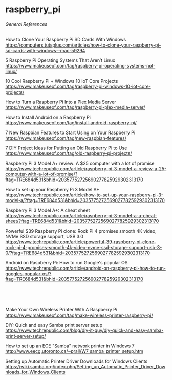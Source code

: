 # raspberry_pi

<h6>General References</h6>

How to Clone Your Raspberry Pi SD Cards With Windows
<br />
https://computers.tutsplus.com/articles/how-to-clone-your-raspberry-pi-sd-cards-with-windows--mac-59294

5 Raspberry Pi Operating Systems That Aren’t Linux
<br />
https://www.makeuseof.com/tag/raspberry-pi-operating-systems-not-linux/

10 Cool Raspberry Pi + Windows 10 IoT Core Projects
<br />
https://www.makeuseof.com/tag/raspberry-pi-windows-10-iot-core-projects/

How to Turn a Raspberry Pi Into a Plex Media Server
<br />
https://www.makeuseof.com/tag/raspberry-pi-plex-media-server/

How to Install Android on a Raspberry Pi
<br />
https://www.makeuseof.com/tag/install-android-raspberry-pi/

7 New Raspbian Features to Start Using on Your Raspberry Pi
<br />
https://www.makeuseof.com/tag/new-raspbian-features/


7 DIY Project Ideas for Putting an Old Raspberry Pi to Use
<br />
https://www.makeuseof.com/tag/old-raspberry-pi-projects/

Raspberry Pi 3 Model A+ review: A $25 computer with a lot of promise
<br />
https://www.techrepublic.com/article/raspberry-pi-3-model-a-review-a-25-computer-with-a-lot-of-promise/?ftag=TRE684d531&bhid=20357752725690277825929302313170

How to set up your Raspberry Pi 3 Model A+
<br />
https://www.techrepublic.com/article/how-to-set-up-your-raspberry-pi-3-model-a/?ftag=TRE684d531&bhid=20357752725690277825929302313170

Raspberry Pi 3 Model A+: A cheat sheet
<br />
https://www.techrepublic.com/article/raspberry-pi-3-model-a-a-cheat-sheet/?ftag=TRE684d531&bhid=20357752725690277825929302313170

Powerful $39 Raspberry Pi clone: Rock Pi 4 promises smooth 4K video, NVMe SSD storage support, USB 3.0
<br />
https://www.techrepublic.com/article/powerful-39-raspberry-pi-clone-rock-pi-4-promises-smooth-4k-video-nvme-ssd-storage-support-usb-3-0/?ftag=TRE684d531&bhid=20357752725690277825929302313170

Android on Raspberry Pi: How to run Google's popular OS
<br />
https://www.techrepublic.com/article/android-on-raspberry-pi-how-to-run-googles-popular-os/?ftag=TRE684d531&bhid=20357752725690277825929302313170






<br /><br /><br />

Make Your Own Wireless Printer With A Raspberry Pi
<br />
https://www.makeuseof.com/tag/make-wireless-printer-raspberry-pi/

DIY: Quick and easy Samba print server setup
<br />
https://www.techrepublic.com/blog/diy-it-guy/diy-quick-and-easy-samba-print-server-setup/

How to set up an ECE "Samba" network printer in Windows 7
<br />
http://www.eecg.utoronto.ca/~prall/W7_samba_printer_setup.htm

Setting up Automatic Printer Driver Downloads for Windows Clients
<br />
https://wiki.samba.org/index.php/Setting_up_Automatic_Printer_Driver_Downloads_for_Windows_Clients
